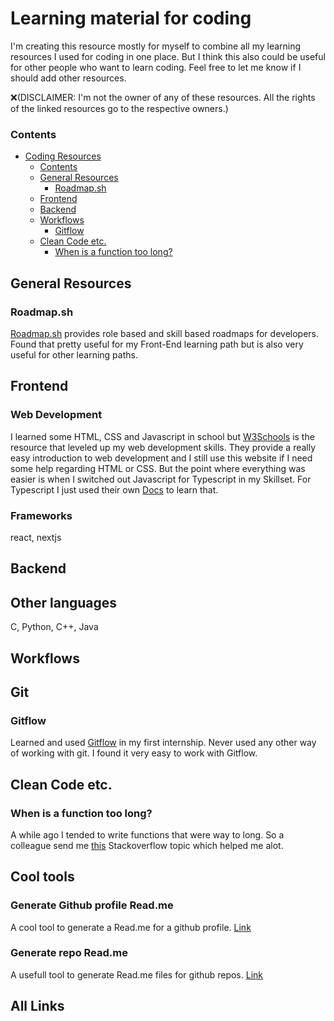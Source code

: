 # Learning material for coding

I'm creating this resource mostly for myself to combine all my learning resources I used for coding in one place. But I think this also could be useful for other people who want to learn coding. Feel free to let me know if I should add other resources. 

❌(DISCLAIMER: I'm not the owner of any of these resources. All the rights of the linked resources go to the respective owners.)

### Contents
- [Coding Resources](#coding-resources)
    - [Contents](#contents)
  - [General Resources](#general-resources)
    - [Roadmap.sh](#roadmapsh)
  - [Frontend](#frontend)
  - [Backend](#backend)
  - [Workflows](#workflows)
    - [Gitflow](#gitflow)
  - [Clean Code etc.](#clean-code-etc)
    - [When is a function too long?](#when-is-a-function-too-long)

## General Resources

### Roadmap.sh
[Roadmap.sh](https://roadmap.sh) provides role based and skill based roadmaps for developers. Found that pretty useful for my Front-End learning path but is also very useful for other learning paths.

## Frontend

### Web Development
I learned some HTML, CSS and Javascript in school but [W3Schools](https://www.w3schools.com/) is the resource that leveled up my web development skills. They provide a really easy introduction to web development and I still use this website if I need some help regarding HTML or CSS.
But the point where everything was easier is when I switched out Javascript for Typescript in my Skillset. For Typescript I just used their own [Docs](https://www.typescriptlang.org/) to learn that.

### Frameworks
react, nextjs

## Backend

## Other languages
C, Python, C++, Java

## Workflows

## Git

### Gitflow
Learned and used [Gitflow](https://www.atlassian.com/git/tutorials/comparing-workflows/gitflow-workflow) in my first internship. Never used any other way of working with git. I found it very easy to work with Gitflow.


## Clean Code etc.


### When is a function too long?
A while ago I tended to write functions that were way to long. So a colleague send me [this](https://stackoverflow.com/questions/475675/when-is-a-function-too-long) Stackoverflow topic which helped me alot.

## Cool tools

### Generate Github profile Read.me
A cool tool to generate a Read.me for a github profile. [Link](https://rahuldkjain.github.io/gh-profile-readme-generator/)

### Generate repo Read.me
A usefull tool to generate Read.me files for github repos. [Link](https://readme.so/de)

## All Links
